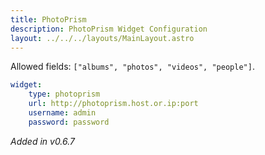 ```yaml
---
title: PhotoPrism
description: PhotoPrism Widget Configuration
layout: ../../../layouts/MainLayout.astro
---
```


Allowed fields: `["albums", "photos", "videos", "people"]`.

```yaml
widget:
    type: photoprism
    url: http://photoprism.host.or.ip:port
    username: admin
    password: password
```

*Added in v0.6.7*
